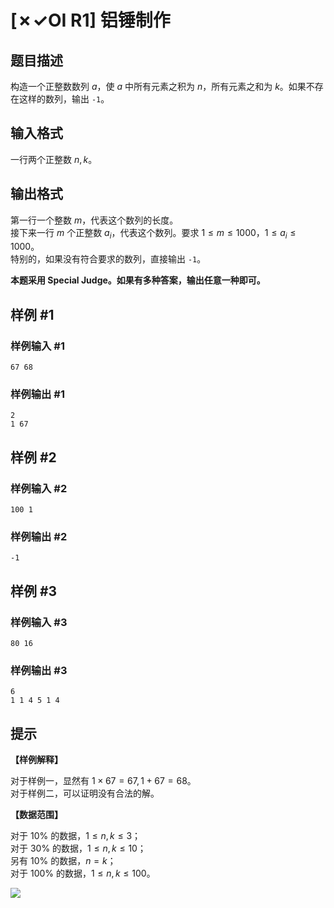 # [✗✓OI R1] 铝锤制作

## 题目描述

构造一个正整数数列 $a$，使 $a$ 中所有元素之积为 $n$，所有元素之和为 $k$。如果不存在这样的数列，输出 `-1`。

## 输入格式

一行两个正整数 $n,k$。

## 输出格式

第一行一个整数 $m$，代表这个数列的长度。  
接下来一行 $m$ 个正整数 $a_i$，代表这个数列。要求 $1\leq m \leq 1000$，$1\leq a_i \leq 1000$。  
特别的，如果没有符合要求的数列，直接输出 `-1`。

**本题采用 Special Judge。如果有多种答案，输出任意一种即可。**

## 样例 #1

### 样例输入 #1
```
67 68
```

### 样例输出 #1

```
2
1 67
```

## 样例 #2

### 样例输入 #2
```
100 1
```

### 样例输出 #2

```
-1
```

## 样例 #3

### 样例输入 #3
```
80 16
```

### 样例输出 #3

```
6
1 1 4 5 1 4
```

## 提示

**【样例解释】**

对于样例一，显然有 $1\times67=67,1+67=68$。  
对于样例二，可以证明没有合法的解。

**【数据范围】**

对于 $10\%$ 的数据，$1\leq n,k \leq 3$；  
对于 $30\%$ 的数据，$1\leq n,k \leq 10$；  
另有 $10\%$ 的数据，$n=k$；  
对于 $100\%$ 的数据，$1\leq n,k \leq 100$。

![](bilibili:av498389435)

